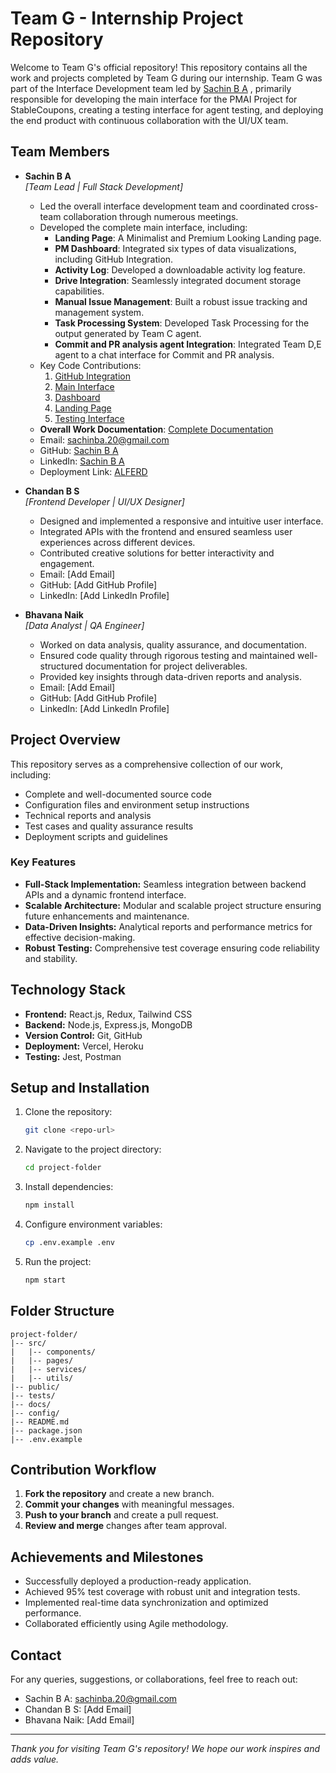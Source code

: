 # Team G - Internship Project Repository

Welcome to Team G's official repository! This repository contains all the work and projects completed by Team G during our internship. Team G was part of the Interface Development team led by [Sachin B A](https://github.com/Sachin-B-A) , primarily responsible for developing the main interface for the PMAI Project for StableCoupons, creating a testing interface for agent testing, and deploying the end product with continuous collaboration with the UI/UX team.

## Team Members
- **Sachin B A**  
  *[Team Lead | Full Stack Development]*  
  - Led the overall interface development team and coordinated cross-team collaboration through numerous meetings.  
  - Developed the complete main interface, including:
    - **Landing Page**: A Minimalist and Premium Looking Landing page.
    - **PM Dashboard**: Integrated six types of data visualizations, including GitHub Integration.
    - **Activity Log**: Developed a downloadable activity log feature.  
    - **Drive Integration**: Seamlessly integrated document storage capabilities.  
    - **Manual Issue Management**: Built a robust issue tracking and management system.  
    - **Task Processing System**: Developed Task Processing for the output generated by Team C agent.
    - **Commit and PR analysis agent Integration**: Integrated Team D,E agent to a chat interface for Commit and PR analysis.
  - Key Code Contributions:  
    1. [GitHub Integration](https://github.com/just-ai-labs/TEAM_G/tree/main/Github_Integration)  
    2. [Main Interface](https://github.com/just-ai-labs/TEAM_G/tree/main/PMAI_2)  
    3. [Dashboard](https://github.com/just-ai-labs/TEAM_G/tree/main/dashboard_working)  
    4. [Landing Page](https://github.com/just-ai-labs/TEAM_G/tree/main/landing_page)  
    5. [Testing Interface](https://github.com/just-ai-labs/TEAM_G/blob/main/Team-D-Testing-Interface.py)  
  - **Overall Work Documentation**: [Complete Documentation](https://docs.google.com/document/d/1SNTEiY_qPfMQRCPJfeDsyRmmsDsxmgs1bC5QbgW1BeE/edit?usp=sharing)  
  - Email: sachinba.20@gmail.com  
  - GitHub: [Sachin B A](https://github.com/Sachin-B-A)  
  - LinkedIn: [Sachin B A](https://www.linkedin.com/in/b-a-sachin/)
  - Deployment Link: [ALFERD](https://sparkly-kelpie-56b5aa.netlify.app/)

- **Chandan B S**  
  *[Frontend Developer | UI/UX Designer]*  
  - Designed and implemented a responsive and intuitive user interface.  
  - Integrated APIs with the frontend and ensured seamless user experiences across different devices.  
  - Contributed creative solutions for better interactivity and engagement.  
  - Email: [Add Email]  
  - GitHub: [Add GitHub Profile]  
  - LinkedIn: [Add LinkedIn Profile]  

- **Bhavana Naik**  
  *[Data Analyst | QA Engineer]*  
  - Worked on data analysis, quality assurance, and documentation.  
  - Ensured code quality through rigorous testing and maintained well-structured documentation for project deliverables.  
  - Provided key insights through data-driven reports and analysis.  
  - Email: [Add Email]  
  - GitHub: [Add GitHub Profile]  
  - LinkedIn: [Add LinkedIn Profile]  

## Project Overview
This repository serves as a comprehensive collection of our work, including:
- Complete and well-documented source code
- Configuration files and environment setup instructions
- Technical reports and analysis
- Test cases and quality assurance results
- Deployment scripts and guidelines

### Key Features
- **Full-Stack Implementation:** Seamless integration between backend APIs and a dynamic frontend interface.
- **Scalable Architecture:** Modular and scalable project structure ensuring future enhancements and maintenance.
- **Data-Driven Insights:** Analytical reports and performance metrics for effective decision-making.
- **Robust Testing:** Comprehensive test coverage ensuring code reliability and stability.

## Technology Stack
- **Frontend:** React.js, Redux, Tailwind CSS
- **Backend:** Node.js, Express.js, MongoDB
- **Version Control:** Git, GitHub
- **Deployment:** Vercel, Heroku
- **Testing:** Jest, Postman

## Setup and Installation
1. Clone the repository:
    ```bash
    git clone <repo-url>
    ```
2. Navigate to the project directory:
    ```bash
    cd project-folder
    ```
3. Install dependencies:
    ```bash
    npm install
    ```
4. Configure environment variables:
    ```bash
    cp .env.example .env
    ```
5. Run the project:
    ```bash
    npm start
    ```

## Folder Structure
```
project-folder/
|-- src/
|   |-- components/
|   |-- pages/
|   |-- services/
|   |-- utils/
|-- public/
|-- tests/
|-- docs/
|-- config/
|-- README.md
|-- package.json
|-- .env.example
```

## Contribution Workflow
1. **Fork the repository** and create a new branch.
2. **Commit your changes** with meaningful messages.
3. **Push to your branch** and create a pull request.
4. **Review and merge** changes after team approval.

## Achievements and Milestones
- Successfully deployed a production-ready application.
- Achieved 95% test coverage with robust unit and integration tests.
- Implemented real-time data synchronization and optimized performance.
- Collaborated efficiently using Agile methodology.

## Contact
For any queries, suggestions, or collaborations, feel free to reach out:
- Sachin B A: sachinba.20@gmail.com  
- Chandan B S: [Add Email]  
- Bhavana Naik: [Add Email]  

---
*Thank you for visiting Team G's repository! We hope our work inspires and adds value.*

